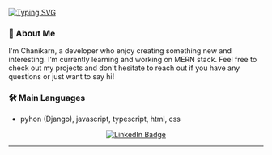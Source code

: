 [![Typing SVG](https://readme-typing-svg.demolab.com?font=Fira+Code&pause=1000&width=435&lines=Hi+there)](https://git.io/typing-svg)
### 👋 About Me
I'm Chanikarn, a developer who enjoy creating something new and interesting. I’m currently learning and working on MERN stack. Feel free to check out my projects and don't hesitate to reach out if you have any questions or just want to say hi!

### :hammer_and_wrench: Main Languages
- pyhon (Django), javascript, typescript, html, css


<div id="badges" align="center">
  <a href="https://www.linkedin.com/in/chanikarn-ochaikul/">
    <img src="https://img.shields.io/badge/LinkedIn-blue?style=for-the-badge&logo=linkedin&logoColor=white" alt="LinkedIn Badge"/>
  </a>
</div>

---

<!--
**chanikarnock/chanikarnock** is a ✨ _special_ ✨ repository because its `README.md` (this file) appears on your GitHub profile.

Here are some ideas to get you started:

- 🔭 I’m currently working on ...
- 🌱 I’m currently learning ...
- 👯 I’m looking to collaborate on ...
- 🤔 I’m looking for help with ...
- 💬 Ask me about ...
- 📫 How to reach me: ...
- 😄 Pronouns: ...
- ⚡ Fun fact: ...
-->
